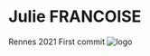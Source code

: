 # Julie FRANCOISE 
Rennes 2021
First commit
![logo](https://intranet.univ-rennes2.fr/sites/default/files/resize/UHB/SERVICE-COMMUNICATION/logor2-noir-150x147.png)
